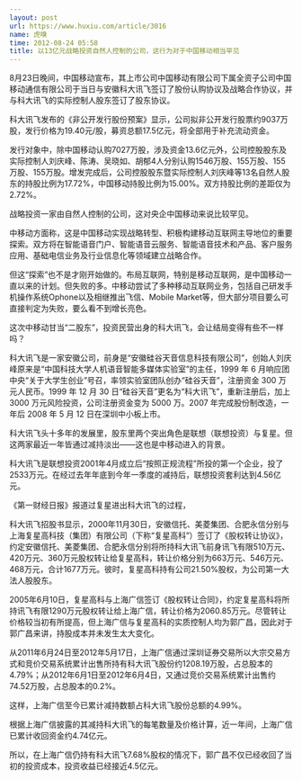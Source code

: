 ```yaml
---
layout: post
url: https://www.huxiu.com/article/3016
name: 虎嗅
time: 2012-08-24 05:58
title: 以13亿元战略投资自然人控制的公司，这行为对于中国移动相当罕见
---
```

8月23日晚间，中国移动宣布，其上市公司中国移动有限公司下属全资子公司中国移动通信有限公司于当日与安徽科大讯飞签订了股份认购协议及战略合作协议，并与科大讯飞的实际控制人股东签订了股东协议。

科大讯飞发布的《非公开发行股份预案》显示，公司拟非公开发行股票约9037万股，发行价格为19.40元/股，募资总额17.5亿元，将全部用于补充流动资金。

发行对象中，除中国移动认购7027万股，涉及资金13.6亿元外，公司控股股东及实际控制人刘庆峰、陈涛、吴晓如、胡郁4人分别认购1546万股、155万股、155万股、155万股。增发完成后，公司控股股东暨实际控制人刘庆峰等13名自然人股东的持股比例为17.72%，中国移动持股比例为15.00%。双方持股比例的差距仅为2.72%。

战略投资一家由自然人控制的公司，这对央企中国移动来说比较罕见。

中移动方面称，这是中国移动实现战略转型、积极构建移动互联网主导地位的重要探索。双方将在智能语音门户、智能语音云服务、智能语音技术和产品、客户服务应用、基础电信业务及行业信息化等领域建立战略合作。

但这“探索”也不是才刚开始做的。布局互联网，特别是移动互联网，是中国移动一直以来的计划。但失败的多。中移动尝试了多种移动互联网业务，包括自己研发手机操作系统Ophone以及相继推出飞信、Mobile Market等，但大部分项目要么可直接判定为失败，要么看不到增长亮色。

这次中移动甘当“二股东”，投资民营出身的科大讯飞，会让结局变得有些不一样吗？

科大讯飞是一家安徽公司，前身是“安徽硅谷天音信息科技有限公司”，创始人刘庆峰原来是“中国科技大学人机语音智能多媒体实验室”的主任，1999 年 6 月响应团中央“关于大学生创业”号召，率领实验室团队创办“硅谷天音”，注册资金 300 万元人民币。1999 年 12 月 30 日“硅谷天音”更名为“科大讯飞”，重新注册后，加上 3000 万元风险投资，公司注册资金变为 5000 万。2007 年完成股份制改造，一年后 2008 年 5 月 12 日在深圳中小板上市。

科大讯飞头十多年的发展里，股东里两个突出角色是联想（联想投资）与复星。但这两家最近一年皆通过减持淡出——这也是中移动进入的背景。

科大讯飞是联想投资2001年4月成立后“按照正规流程”所投的第一个企业，投了2533万元。在经过去年年底到今年一季度的减持后，联想投资套利达到4.56亿元。

《第一财经日报》报道过复星进出科大讯飞的过程，

科大讯飞招股书显示，2000年11月30日，安徽信托、美菱集团、合肥永信分别与上海复星高科技（集团）有限公司（下称“复星高科”）签订了《股权转让协议》，约定安徽信托、美菱集团、合肥永信分别将所持科大讯飞前身讯飞有限510万元、420万元、360万元股权转让给复星高科，转让价格分别为663万元、546万元、468万元，合计1677万元。彼时，复星高科持有公司21.50%股权，为公司第一大法人股股东。

2005年6月10日，复星高科与上海广信签订《股权转让合同》，约定复星高科将所持讯飞有限1290万元股权转让给上海广信，转让价格为2060.85万元。尽管转让价格较当初有所提高，但上海广信与复星高科的实质控制人均为郭广昌，因此对于郭广昌来讲，持股成本并未发生太大变化。

从2011年6月24日至2012年5月17日，上海广信通过深圳证券交易所以大宗交易方式和竞价交易系统累计出售所持有科大讯飞股份约1208.19万股，占总股本的4.79%；从2012年6月1日至2012年6月4日，又通过竞价交易系统累计出售约74.52万股，占总股本的0.2%。

这样，上海广信至今已累计减持数额占科大讯飞股份总额的4.99%。

根据上海广信披露的其减持科大讯飞的每笔数量及价格计算，近一年间，上海广信已累计收回资金约4.74亿元。

所以，在上海广信仍持有科大讯飞7.68%股权的情况下，郭广昌不仅已经收回了当初的投资成本，投资收益已经接近4.5亿元。

